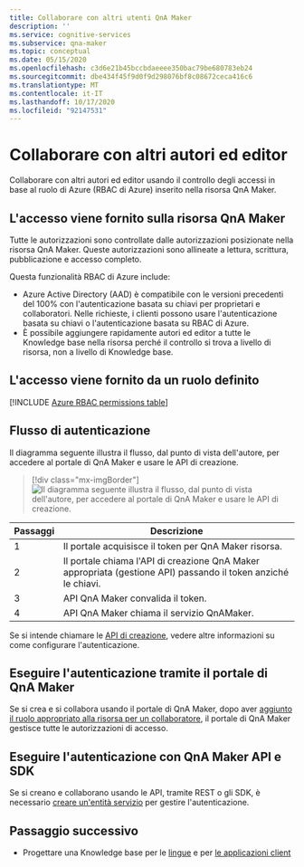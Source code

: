 ```yaml
---
title: Collaborare con altri utenti QnA Maker
description: ''
ms.service: cognitive-services
ms.subservice: qna-maker
ms.topic: conceptual
ms.date: 05/15/2020
ms.openlocfilehash: c3d6e21b45bccbdaeeee350bac79be680783eb24
ms.sourcegitcommit: dbe434f45f9d0f9d298076bf8c08672ceca416c6
ms.translationtype: MT
ms.contentlocale: it-IT
ms.lasthandoff: 10/17/2020
ms.locfileid: "92147531"
---
```

# <a name="collaborate-with-other-authors-and-editors"></a>Collaborare con altri autori ed editor

Collaborare con altri autori ed editor usando il controllo degli accessi in base al ruolo di Azure (RBAC di Azure) inserito nella risorsa QnA Maker.

## <a name="access-is-provided-on-the-qna-maker-resource"></a>L'accesso viene fornito sulla risorsa QnA Maker

Tutte le autorizzazioni sono controllate dalle autorizzazioni posizionate nella risorsa QnA Maker. Queste autorizzazioni sono allineate a lettura, scrittura, pubblicazione e accesso completo.

Questa funzionalità RBAC di Azure include:
* Azure Active Directory (AAD) è compatibile con le versioni precedenti del 100% con l'autenticazione basata su chiavi per proprietari e collaboratori. Nelle richieste, i clienti possono usare l'autenticazione basata su chiavi o l'autenticazione basata su RBAC di Azure.
* È possibile aggiungere rapidamente autori ed editor a tutte le Knowledge base nella risorsa perché il controllo si trova a livello di risorsa, non a livello di Knowledge base.

## <a name="access-is-provided-by-a-defined-role"></a>L'accesso viene fornito da un ruolo definito

[!INCLUDE [Azure RBAC permissions table](../includes/role-based-access-control.md)]

## <a name="authentication-flow"></a>Flusso di autenticazione

Il diagramma seguente illustra il flusso, dal punto di vista dell'autore, per accedere al portale di QnA Maker e usare le API di creazione.

> [!div class="mx-imgBorder"]
> ![Il diagramma seguente illustra il flusso, dal punto di vista dell'autore, per accedere al portale di QnA Maker e usare le API di creazione.](../media/qnamaker-how-to-collaborate-knowledge-base/rbac-flow-from-portal-to-service.png)

|Passaggi|Descrizione|
|--|--|
|1|Il portale acquisisce il token per QnA Maker risorsa.|
|2|Il portale chiama l'API di creazione QnA Maker appropriata (gestione API) passando il token anziché le chiavi.|
|3|API QnA Maker convalida il token.|
|4 |API QnA Maker chiama il servizio QnAMaker.|

Se si intende chiamare le [API di creazione](../How-To/collaborate-knowledge-base.md), vedere altre informazioni su come configurare l'autenticazione.

## <a name="authenticate-by-qna-maker-portal"></a>Eseguire l'autenticazione tramite il portale di QnA Maker

Se si crea e si collabora usando il portale di QnA Maker, dopo aver [aggiunto il ruolo appropriato alla risorsa per un collaboratore](../How-To/collaborate-knowledge-base.md), il portale di QnA Maker gestisce tutte le autorizzazioni di accesso.

## <a name="authenticate-by-qna-maker-apis-and-sdks"></a>Eseguire l'autenticazione con QnA Maker API e SDK

Se si creano e collaborano usando le API, tramite REST o gli SDK, è necessario [creare un'entità servizio](../../authentication.md#assign-a-role-to-a-service-principal) per gestire l'autenticazione.

## <a name="next-step"></a>Passaggio successivo

* Progettare una Knowledge base per le [lingue](design-language-culture.md) e per [le applicazioni client](integration-with-other-applications.md)
